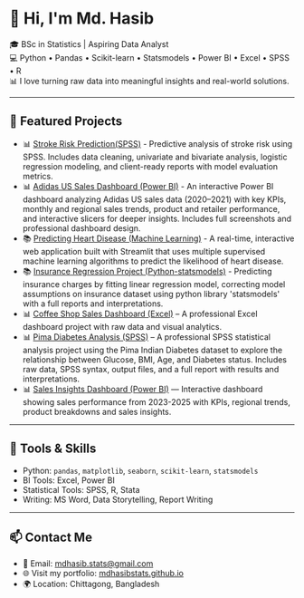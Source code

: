 # 👋 Hi, I'm Md. Hasib

🎓 BSc in Statistics | Aspiring Data Analyst  
💻 Python • Pandas • Scikit-learn • Statsmodels • Power BI • Excel • SPSS • R  
📊 I love turning raw data into meaningful insights and real-world solutions.

---

## 🚀 Featured Projects
- 📊 [Stroke Risk Prediction(SPSS)](https://github.com/mdhasibstats/stroke-risk-prediction-using-spss) - Predictive analysis of stroke risk using SPSS. Includes data cleaning, univariate and bivariate analysis, logistic regression modeling, and client-ready reports with model evaluation metrics.
- 📊 [Adidas US Sales Dashboard (Power BI)](https://github.com/mdhasibstats/Adidas-US-Sales-Dashboard) - An interactive Power BI dashboard analyzing Adidas US sales data (2020–2021) with key KPIs, monthly and regional sales trends, product and retailer performance, and interactive slicers for deeper insights. Includes full screenshots and professional dashboard design.
- 📚 [Predicting Heart Disease (Machine Learning)](https://github.com/mdhasibstats/heart-disease-ml-project) - A real-time, interactive web application built with Streamlit that uses multiple supervised machine learning algorithms to predict the likelihood of heart disease.
- 📚 [Insurance Regression Project (Python-statsmodels)](https://github.com/mdhasibstats/insurance-charges-modeling-with-statsmodels) - Predicting insurance charges by fitting linear regression model, correcting model assumptions on insurance dataset using python library 'statsmodels' with a full reports and interpretations.
- 📊 [Coffee Shop Sales Dashboard (Excel)](https://github.com/mdhasibstats/coffee-shop-dashboard) – A professional Excel dashboard project with raw data and visual analytics.
- 📊 [Pima Diabetes Analysis (SPSS)](https://github.com/mdhasibstats/pima-diabetes-spss-analysis) – A professional SPSS statistical analysis project using the Pima Indian Diabetes dataset to explore the relationship between Glucose, BMI, Age, and Diabetes status. Includes raw data, SPSS syntax, output files, and a full report with results and interpretations.
- 📊 [Sales Insights Dashboard (Power BI)](https://github.com/mdhasibstats/sales-dashboard-powerbi) — Interactive dashboard showing sales performance from 2023-2025 with KPIs, regional trends, product breakdowns and sales insights. 

---

## 🧠 Tools & Skills

- Python: `pandas`, `matplotlib`, `seaborn`, `scikit-learn`, `statsmodels`
- BI Tools: Excel, Power BI
- Statistical Tools: SPSS, R, Stata
- Writing: MS Word, Data Storytelling, Report Writing

---

## 📫 Contact Me

- 📧 Email: mdhasib.stats@gmail.com
- 🌐 Visit my portfolio: [mdhasibstats.github.io](https://mdhasibstats.github.io/) 
- 🌍 Location: Chittagong, Bangladesh  


<!--
**mdhasibstats/mdhasibstats** is a ✨ _special_ ✨ repository because its `README.md` (this file) appears on your GitHub profile.

Here are some ideas to get you started:

- 🔭 I’m currently working on ...
- 🌱 I’m currently learning ...
- 👯 I’m looking to collaborate on ...
- 🤔 I’m looking for help with ...
- 💬 Ask me about ...
- 📫 How to reach me: ...
- 😄 Pronouns: ...
- ⚡ Fun fact: ...
-->
